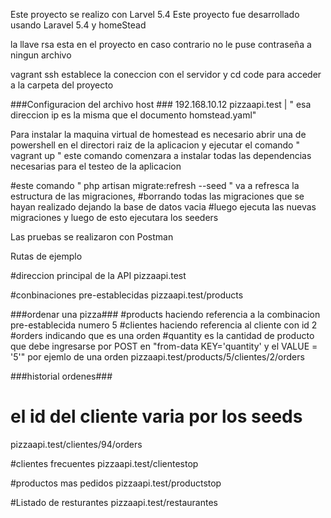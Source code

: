Este proyecto se realizo con Larvel 5.4
Este proyecto fue desarrollado usando Laravel 5.4 y homeStead

la llave rsa esta en el proyecto
en caso contrario
no le puse contraseña a ningun archivo

vagrant ssh establece la coneccion con el servidor 
y cd code para acceder a la carpeta del proyecto

###Configuracion del archivo host  ###
192.168.10.12 pizzaapi.test | " esa direccion ip es la misma que el documento homstead.yaml"

Para instalar la maquina virtual de homestead es necesario abrir una de powershell en el directori raiz de la aplicacion
y ejecutar el comando " vagrant up "
este comando comenzara a instalar todas las dependencias necesarias para el testeo de la aplicacion

#este comando " php artisan migrate:refresh --seed "  va a refresca la estructura de las migraciones,
#borrando todas las migraciones que se hayan realizado dejando la base de datos vacia
#luego ejecuta las nuevas migraciones y luego de esto ejecutara los seeders




Las pruebas se realizaron con Postman

Rutas de ejemplo

#direccion principal de la API 
pizzaapi.test



#conbinaciones pre-establecidas
pizzaapi.test/products

###ordenar una pizza###
#products haciendo referencia a la combinacion pre-establecida numero 5
#clientes haciendo referencia al cliente con id 2
#orders indicando que es una orden
#quantity es la cantidad de producto que debe ingresarse por POST en "from-data KEY='quantity' y el VALUE = '5'" por ejemlo de una orden
pizzaapi.test/products/5/clientes/2/orders


###historial ordenes###
# el id del cliente varia por los seeds
pizzaapi.test/clientes/94/orders


#clientes frecuentes
pizzaapi.test/clientestop


#productos mas pedidos
pizzaapi.test/productstop

#Listado de resturantes
pizzaapi.test/restaurantes

